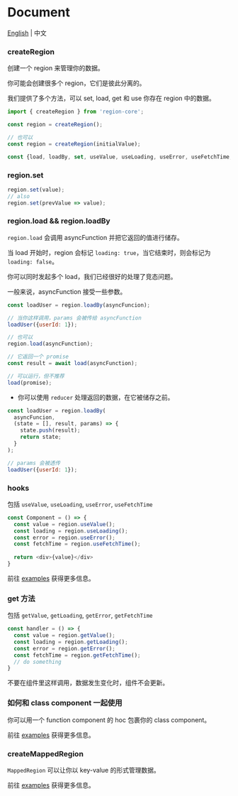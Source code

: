# Document

[English](https://github.com/regionjs/region-core/blob/master/docs/Document.md) | 中文

### createRegion

创建一个 region 来管理你的数据。

你可能会创建很多个 region，它们是彼此分离的。

我们提供了多个方法，可以 set, load, get 和 use 你存在 region 中的数据。

```javascript
import { createRegion } from 'region-core';

const region = createRegion();

// 也可以
const region = createRegion(initialValue);

const {load, loadBy, set, useValue, useLoading, useError, useFetchTime, useProps} = region;
```

### region.set

```javascript
region.set(value);
// also
region.set(prevValue => value);
```

### region.load && region.loadBy

`region.load` 会调用 asyncFunction 并把它返回的值进行储存。

当 load 开始时，region 会标记 `loading: true`，当它结束时，则会标记为 `loading: false`。

你可以同时发起多个 load，我们已经很好的处理了竞态问题。

一般来说，asyncFunction 接受一些参数。

```javascript
const loadUser = region.loadBy(asyncFuncion);

// 当你这样调用，params 会被传给 asyncFunction
loadUser({userId: 1});

// 也可以
region.load(asyncFunction);

// 它返回一个 promise
const result = await load(asyncFunction);

// 可以运行，但不推荐
load(promise);
```

- 你可以使用 `reducer` 处理返回的数据，在它被储存之前。

```javascript
const loadUser = region.loadBy(
  asyncFuncion,
  (state = [], result, params) => {
    state.push(result);
    return state;
  }
);

// params 会被透传
loadUser({userId: 1});
```

### hooks

包括 `useValue`, `useLoading`, `useError`, `useFetchTime`

```javascript
const Component = () => {
  const value = region.useValue();
  const loading = region.useLoading();
  const error = region.useError();
  const fetchTime = region.useFetchTime();
  
  return <div>{value}</div>
}
```

前往 [examples](https://regionjs.github.io/region-core/#UseValue) 获得更多信息。

### get 方法

包括 `getValue`, `getLoading`, `getError`, `getFetchTime`

```javascript
const handler = () => {
  const value = region.getValue();
  const loading = region.getLoading();
  const error = region.getError();
  const fetchTime = region.getFetchTime();
  // do something
}
```

不要在组件里这样调用，数据发生变化时，组件不会更新。

### 如何和 class component 一起使用

你可以用一个 function component 的 hoc 包裹你的 class component。

前往 [examples](https://regionjs.github.io/region-core/#ClassComponent) 获得更多信息。

### createMappedRegion

`MappedRegion` 可以让你以 key-value 的形式管理数据。

前往 [examples](https://regionjs.github.io/region-core/#MappedRegion) 获得更多信息。
